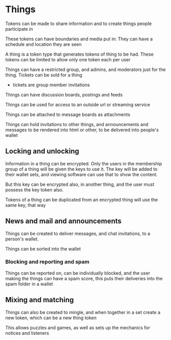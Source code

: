 # Things

Tokens can be made to share information and to create things people participate in

These tokens can have boundaries and media put in: They can have a schedule and location they are seen


A thing is a token type that generates tokens of thing to be had. These tokens can be limited to allow only one token each per user


Things can have a restricted group, and admins, and moderators just for the thing. Tickets can be sold for a thing
* tickets are group member invitations

Things can have discussion boards, postings and feeds

Things can be used for access to an outside url or streaming service

Things can be attached to message boards as attachments

Things can hold invitations to other things, and announcements and messages to be rendered into html or other, to be delivered into people's wallet

## Locking and unlocking

Information in a thing can be encrypted. Only the users in the membership group of a thing will be given the keys to use it. 
The key will be added to their wallet sets, and viewing software can use that to show the content.

But this key can be encrypted also, in another thing, and the user must possess the key token also.

Tokens of a thing can be duplicated from an encrypted thing will use the same key, that way

## News and mail and announcements

Things can be created to deliver messages, and chat invitations, to a person's wallet.

Things can be sorted into the wallet

### Blocking and reporting and spam

Things can be reported on, can be individually blocked, and the user making the things can have a spam score, this puts their deliveries into the spam folder in a wallet

## Mixing and matching 

Things can also be created to mingle, and when together in a set create a new token, which can be a new thing token

This allows puzzles and games, as well as sets up the mechanics for notices and listeners